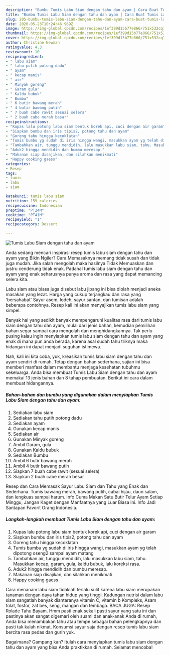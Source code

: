 ```yaml
---
description: "Bumbu Tumis Labu Siam dengan tahu dan ayam | Cara Buat Tumis Labu Siam dengan tahu dan ayam Yang Enak Dan Mudah"
title: "Bumbu Tumis Labu Siam dengan tahu dan ayam | Cara Buat Tumis Labu Siam dengan tahu dan ayam Yang Enak Dan Mudah"
slug: 205-bumbu-tumis-labu-siam-dengan-tahu-dan-ayam-cara-buat-tumis-labu-siam-dengan-tahu-dan-ayam-yang-enak-dan-mudah
date: 2020-05-23T10:24:46.969Z
image: https://img-global.cpcdn.com/recipes/1ef399d15b77e866/751x532cq70/tumis-labu-siam-dengan-tahu-dan-ayam-foto-resep-utama.jpg
thumbnail: https://img-global.cpcdn.com/recipes/1ef399d15b77e866/751x532cq70/tumis-labu-siam-dengan-tahu-dan-ayam-foto-resep-utama.jpg
cover: https://img-global.cpcdn.com/recipes/1ef399d15b77e866/751x532cq70/tumis-labu-siam-dengan-tahu-dan-ayam-foto-resep-utama.jpg
author: Christine Newman
ratingvalue: 4.3
reviewcount: 10
recipeingredient:
- " labu siam"
- " tahu putih potong dadu"
- " ayam"
- " kecap manis"
- " air"
- " Minyak goreng"
- " Garam gula"
- " Kaldu bubuk"
- " Bumbu"
- " 6 butir bawang merah"
- " 4 butir bawang putih"
- " 7 buah cabe rawit sesuai selera"
- " 2 buah cabe merah besar"
recipeinstructions:
- "Kupas lalu potong labu siam bentuk korek api, cuci dengan air garam"
- "Siapkan bumbu dan iris tipis2, potong tahu dan ayam"
- "Goreng tahu hingga kecoklatan"
- "Tumis bumbu yg sudah di iris hingga wangi, masukkan ayam yg telah dipotong oseng2 sampai ayam matang"
- "Tambahkan air, tunggu mendidih, lalu masukkan labu siam, tahu. Masukkan kecap, garam, gula, kaldu bubuk, lalu koreksi rasa."
- "Aduk2 hingga mendidih dan bumbu meresap."
- "Makanan siap disajikan, dan silahkan menikmati"
- "Happy cooking gaess"
categories:
- Resep
tags:
- tumis
- labu
- siam

katakunci: tumis labu siam 
nutrition: 159 calories
recipecuisine: Indonesian
preptime: "PT24M"
cooktime: "PT41M"
recipeyield: "1"
recipecategory: Dessert

---
```



![Tumis Labu Siam dengan tahu dan ayam](https://img-global.cpcdn.com/recipes/1ef399d15b77e866/751x532cq70/tumis-labu-siam-dengan-tahu-dan-ayam-foto-resep-utama.jpg)

Anda sedang mencari inspirasi resep tumis labu siam dengan tahu dan ayam yang Bikin Ngiler? Cara Memasaknya memang tidak susah dan tidak juga mudah. Jika salah mengolah maka hasilnya Tidak Memuaskan dan justru cenderung tidak enak. Padahal tumis labu siam dengan tahu dan ayam yang enak seharusnya punya aroma dan rasa yang dapat memancing selera kita.

Labu siam atau biasa juga disebut labu jipang ini bisa diolah menjadi aneka masakan yang lezat. Harga yang cukup terjangkau dan rasa yang &#39;bersahabat&#39; Sayur asem, lodeh, sayur santan, dan tumisan adalah beberapa contohnya. Resep kali ini akan menyajikan tumis labu siam yang simpel.

Banyak hal yang sedikit banyak mempengaruhi kualitas rasa dari tumis labu siam dengan tahu dan ayam, mulai dari jenis bahan, kemudian pemilihan bahan segar sampai cara mengolah dan menghidangkannya. Tak perlu pusing kalau ingin menyiapkan tumis labu siam dengan tahu dan ayam yang enak di mana pun anda berada, karena asal sudah tahu triknya maka hidangan ini dapat menjadi suguhan istimewa.


Nah, kali ini kita coba, yuk, kreasikan tumis labu siam dengan tahu dan ayam sendiri di rumah. Tetap dengan bahan sederhana, sajian ini bisa memberi manfaat dalam membantu menjaga kesehatan tubuhmu sekeluarga. Anda bisa membuat Tumis Labu Siam dengan tahu dan ayam memakai 13 jenis bahan dan 8 tahap pembuatan. Berikut ini cara dalam membuat hidangannya.

<!--inarticleads1-->

##### Bahan-bahan dan bumbu yang digunakan dalam menyiapkan Tumis Labu Siam dengan tahu dan ayam:

1. Sediakan  labu siam
1. Sediakan  tahu putih potong dadu
1. Sediakan  ayam
1. Gunakan  kecap manis
1. Sediakan  air
1. Gunakan  Minyak goreng
1. Ambil  Garam, gula
1. Gunakan  Kaldu bubuk
1. Sediakan  Bumbu
1. Ambil  6 butir bawang merah
1. Ambil  4 butir bawang putih
1. Siapkan  7 buah cabe rawit (sesuai selera)
1. Siapkan  2 buah cabe merah besar


Resep dan Cara Memasak Sayur Labu Siam dan Tahu yang Enak dan Sederhana. Tumis bawang merah, bawang putih, cabai hijau, daun salam, dan lengkuas sampai harum. Info Cuma Makan Satu Butir Telur Ayam Setiap Minggu, Jangan Kaget dengan Manfaatnya yang Luar Biasa ini. Info Jadi Santapan Favorit Orang Indonesia. 

<!--inarticleads2-->

##### Langkah-langkah membuat Tumis Labu Siam dengan tahu dan ayam:

1. Kupas lalu potong labu siam bentuk korek api, cuci dengan air garam
1. Siapkan bumbu dan iris tipis2, potong tahu dan ayam
1. Goreng tahu hingga kecoklatan
1. Tumis bumbu yg sudah di iris hingga wangi, masukkan ayam yg telah dipotong oseng2 sampai ayam matang
1. Tambahkan air, tunggu mendidih, lalu masukkan labu siam, tahu. Masukkan kecap, garam, gula, kaldu bubuk, lalu koreksi rasa.
1. Aduk2 hingga mendidih dan bumbu meresap.
1. Makanan siap disajikan, dan silahkan menikmati
1. Happy cooking gaess


Cara menanam labu siam tidaklah terlalu sulit karena labu siam merupakan tanaman dengan daya tahan hidup yang tinggi. Kadungan nutrisi dalam labu siam sangatlah banyak diantaranya vitamin C, vitamin b Kompleks, Asam folat, fosfor, zat bes, seng, mangan dan tembaga. BACA JUGA: Resep Rolade Tahu Bayam. Hmm pasti enak sekali pasti sayur yang satu ini dan pastinya akan sangat digemari oleh suami dan anak-anak Anda di rumah, Anda bisa menambakan tahu atau tempe sebagai bahan pelengkapnya dan pasti tak kalah nikmat. Konsumsi sayur saja dengan resep tumis labu siam bercita rasa pedas dan gurih yuk. 

Bagaimana? Gampang kan? Itulah cara menyiapkan tumis labu siam dengan tahu dan ayam yang bisa Anda praktikkan di rumah. Selamat mencoba!
